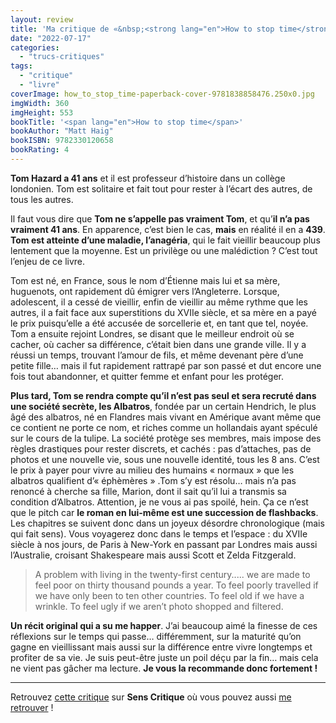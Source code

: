 ```yaml
---
layout: review
title: 'Ma critique de «&nbsp;<strong lang="en">How to stop time</strong>&nbsp;» de <em>Matt Haig</em>'
date: "2022-07-17"
categories: 
  - "trucs-critiques"
tags: 
  - "critique"
  - "livre"
coverImage: how_to_stop_time-paperback-cover-9781838858476.250x0.jpg
imgWidth: 360
imgHeight: 553
bookTitle: '<span lang="en">How to stop time</span>'
bookAuthor: "Matt Haig"
bookISBN: 9782330120658   
bookRating: 4
---
```


<strong>Tom Hazard a 41&nbsp;ans</strong> et il est professeur d’histoire dans un collège londonien. Tom est solitaire et fait tout pour rester à l’écart des autres, de tous les autres.

Il faut vous dire que <strong>Tom ne s’appelle pas vraiment Tom</strong>, et qu’<strong>il n’a pas vraiment 41 ans</strong>. En apparence, c’est bien le cas, <strong>mais</strong> en réalité il en a <strong>439</strong>. <strong>Tom est atteinte d’une maladie, l’anagéria</strong>, qui le fait vieillir beaucoup plus lentement que la moyenne. Est un privilège ou une malédiction ? C’est tout l’enjeu de ce livre.

Tom est né, en France, sous le nom d’Étienne mais lui et sa mère, huguenots, ont rapidement dû émigrer vers l’Angleterre. Lorsque, adolescent, il a cessé de vieillir, enfin de vieillir au même rythme que les autres, il a fait face aux superstitions du XVIIe siècle, et sa mère en a payé le prix puisqu’elle a été accusée de sorcellerie et, en tant que tel, noyée. Tom a ensuite rejoint Londres, se disant que le meilleur endroit où se cacher, où cacher sa différence, c’était bien dans une grande ville. Il y a réussi un temps, trouvant l’amour de fils, et même devenant père d’une petite fille… mais il fut rapidement rattrapé par son passé et dut encore une fois tout abandonner, et quitter femme et enfant pour les protéger.

<strong>Plus tard, Tom se rendra compte qu’il n’est pas seul et sera recruté dans une société secrète, les Albatros</strong>, fondée par un certain Hendrich, le plus âgé des albatros, né en Flandres mais vivant en Amérique avant même que ce contient ne porte ce nom, et riches comme un hollandais ayant spéculé sur le cours de la tulipe. La société protège ses membres, mais impose des règles drastiques pour rester discrets, et cachés : pas d’attaches, pas de photos et une nouvelle vie, sous une nouvelle identité, tous les 8 ans. C’est le prix à payer pour vivre au milieu des humains « normaux » que les albatros qualifient d’« éphèmères » .Tom s’y est résolu… mais n’a pas renoncé à cherche sa fille, Marion, dont il sait qu’il lui a transmis sa condition d’Albatros.
Attention, je ne vous ai pas spoilé, hein. Ça ce n’est que le pitch car <strong>le roman en lui-même est une succession de flashbacks</strong>. Les chapitres se suivent donc dans un joyeux désordre chronologique (mais qui fait sens). Vous voyagerez donc dans le temps et l’espace : du XVIIe siècle à nos jours, de Paris à New-York en passant par Londres mais aussi l’Australie, croisant Shakespeare mais aussi Scott et Zelda Fitzgerald.

<blockquote>
	<p lang="en">A problem with living in the twenty-first century..... we are made to feel poor on thirty thousand pounds a year. To feel poorly travelled if we have only been to ten other countries. To feel old if we have a wrinkle. To feel ugly if we aren’t photo shopped and filtered. </p>
</blockquote>

<strong>Un récit original qui a su me happer</strong>. J’ai beaucoup aimé la finesse de ces réflexions sur le temps qui passe… différemment, sur la maturité qu’on gagne en vieillissant mais aussi sur la différence entre vivre longtemps et profiter de sa vie. Je suis peut-être juste un poil déçu par la fin… mais cela ne vient pas gâcher ma lecture. <strong>Je vous la recommande donc fortement&nbsp;!</strong>

* * *

Retrouvez [cette critique](https://www.senscritique.com/livre/How_to_Stop_Time/critique/272800233) sur **Sens Critique** où vous pouvez aussi [me retrouver](http://www.senscritique.com/Arnaud_Malon) !

